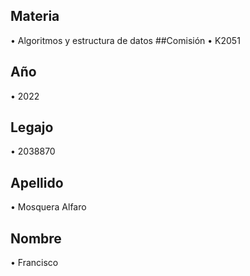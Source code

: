 ## Materia
•	Algoritmos y estructura de datos
##Comisión
•	K2051
## Año
•	2022
## Legajo
•	2038870

## Apellido
•	Mosquera Alfaro
## Nombre
•	Francisco
